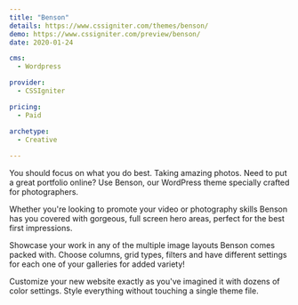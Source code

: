 ```yaml
---
title: "Benson"
details: https://www.cssigniter.com/themes/benson/
demo: https://www.cssigniter.com/preview/benson/
date: 2020-01-24

cms: 
  - Wordpress

provider: 
  - CSSIgniter

pricing:
  - Paid

archetype:
  - Creative
  
---
```


You should focus on what you do best. Taking amazing photos. Need to put a great portfolio online? Use Benson, our WordPress theme specially crafted for photographers.

Whether you're looking to promote your video or photography skills Benson has you covered with gorgeous, full screen hero areas, perfect for the best first impressions.

Showcase your work in any of the multiple image layouts Benson comes packed with. Choose columns, grid types, filters and have different settings for each one of your galleries for added variety!

Customize your new website exactly as you've imagined it with dozens of color settings. Style everything without touching a single theme file.
